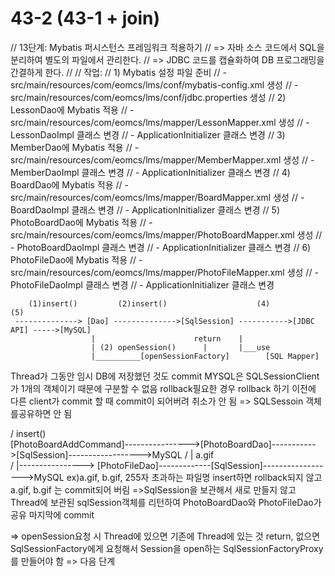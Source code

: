 # 43-2 (43-1 + join)
// 13단계: Mybatis 퍼시스턴스 프레임워크 적용하기
// => 자바 소스 코드에서 SQL을 분리하여 별도의 파일에서 관리한다.
// => JDBC 코드를 캡슐화하여 DB 프로그래밍을 간결하게 한다.
// 
// 작업:
// 1) Mybatis 설정 파일 준비
//    - src/main/resources/com/eomcs/lms/conf/mybatis-config.xml 생성
//    - src/main/resources/com/eomcs/lms/conf/jdbc.properties 생성
// 2) LessonDao에 Mybatis 적용
//    - src/main/resources/com/eomcs/lms/mapper/LessonMapper.xml 생성
//    - LessonDaoImpl 클래스 변경
//    - ApplicationInitializer 클래스 변경
// 3) MemberDao에 Mybatis 적용
//    - src/main/resources/com/eomcs/lms/mapper/MemberMapper.xml 생성
//    - MemberDaoImpl 클래스 변경
//    - ApplicationInitializer 클래스 변경
// 4) BoardDao에 Mybatis 적용
//    - src/main/resources/com/eomcs/lms/mapper/BoardMapper.xml 생성
//    - BoardDaoImpl 클래스 변경
//    - ApplicationInitializer 클래스 변경 
// 5) PhotoBoardDao에 Mybatis 적용
//    - src/main/resources/com/eomcs/lms/mapper/PhotoBoardMapper.xml 생성
//    - PhotoBoardDaoImpl 클래스 변경
//    - ApplicationInitializer 클래스 변경
// 6) PhotoFileDao에 Mybatis 적용
//    - src/main/resources/com/eomcs/lms/mapper/PhotoFileMapper.xml 생성
//    - PhotoFileDaoImpl 클래스 변경
//    - ApplicationInitializer 클래스 변경
     
     
        (1)insert()         (2)insert()                    (4)                 (5)
     --------------> [Dao] -------------->[SqlSession] ----------->[JDBC API] ----->[MySQL]
                      |                      return    |       
                      | (2) openSession()      |       |___use
                      |__________[openSessionFactory]        [SQL Mapper]
                      
  Thread가 그동안 임시 DB에 저장했던 것도 commit
  MYSQL은 SQLSessionClient가 1개의 객체이기 때문에 구분할 수 없음
  rollback필요한 경우 rollback 하기 이전에 다른 client가 commit 할 때 commit이 되어버려 취소가 안 됨
  => SQLSessoin 객체를공유하면 안 됨
  
  
  
 /                         insert()  
  [PhotoBoardAddCommand]---------------->[PhotoBoardDao]----------->[SqlSession]------------------>MySQL
/                     |      a.gif  
/                     |----------------> [PhotoFileDao]-------------[SqlSession]------------------>MySQL
ex)a.gif, b.gif, 255자 초과하는 파일명 insert하면 rollback되지 않고 a.gif, b.gif 는 commit되어 버림
=>SqlSession을 보관해서 새로 만들지 않고 Thread에 보관된 sqlSession객체를 리턴하여 PhotoBoardDao와 PhotoFileDao가 공유
   마지막에 commit
  
=> openSession요청 시 Thread에 있으면 기존에 Thread에 있는 것 return, 없으면 SqlSessionFactory에게 요청해서 Session을 open하는 SqlSessionFactoryProxy를 만들어야 함
=> 다음 단계
  
  
  
  